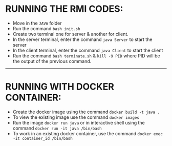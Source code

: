 # RUNNING THE RMI CODES:
* Move in the `JAVA` folder
* Run the command `bash init.sh`
* Create two terminal one for server & another for client.
* In the server terminal, enter the command `java Server` to start the server
* In the client terminal, enter the command `java Client` to start the client
* Run the command `bash terminate.sh` & `kill -9 PID` where PID will be the output of the previous command.

---
# RUNNING WITH DOCKER CONTAINER:
* Create the docker image using the command `docker build -t java .`
* To view the existing image use the command `docker images`
* Run the image `docker run java` or in interactive shell using the command `docker run -it java /bin/bash`
* To work in an existing docker container, use the command `docker exec -it container_id /bin/bash`